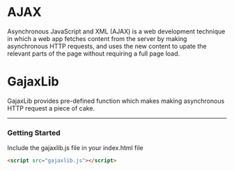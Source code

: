 # AJAX
Asynchronous JavaScript and XML (AJAX) is a web development technique in which a web app fetches content from the server by making asynchronous HTTP requests, and uses the new content to upate the relevant parts of the page without requiring a full page load.  

# GajaxLib
GajaxLib provides pre-defined function which makes making asynchronous HTTP request a piece of cake.

---
### Getting Started
Include the gajaxlib.js file in your index.html file  

```html
<script src="gajaxlib.js"></script>
```
